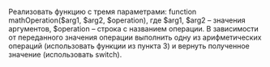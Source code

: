 Реализовать функцию с тремя параметрами: function mathOperation($arg1, $arg2, $operation), 
где $arg1, $arg2 – значения аргументов, $operation – строка с названием операции. 
В зависимости от переданного значения операции выполнить одну из арифметических операций (использовать функции из пункта 3) 
и вернуть полученное значение (использовать switch).